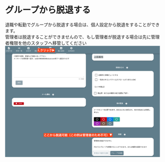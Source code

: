 
# グループから脱退する
退職や転勤でグループから脱退する場合は、個人設定から脱退をすることができます。  
管理者は脱退することができませんので、もし管理者が脱退する場合は先に管理者権限を他のスタッフへ移管してください
![グループから脱退](./group/g6.png)
